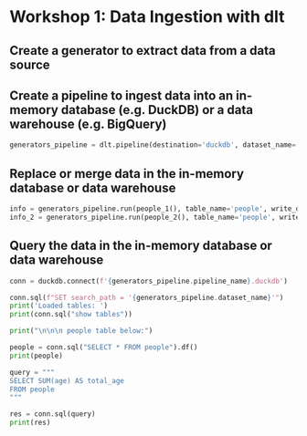 # Workshop 1: Data Ingestion with dlt
## Create a generator to extract data from a data source
## Create a pipeline to ingest data into an in-memory database (e.g. DuckDB) or a data warehouse (e.g. BigQuery)
```python
generators_pipeline = dlt.pipeline(destination='duckdb', dataset_name='generators')
```

## Replace or merge data in the in-memory database or data warehouse
```python
info = generators_pipeline.run(people_1(), table_name='people', write_disposition='replace', primary_key='ID')
info_2 = generators_pipeline.run(people_2(), table_name='people', write_disposition='merge', primary_key='ID')
```

## Query the data in the in-memory database or data warehouse
```python
conn = duckdb.connect(f'{generators_pipeline.pipeline_name}.duckdb')

conn.sql(f"SET search_path = '{generators_pipeline.dataset_name}'")
print('Loaded tables: ')
print(conn.sql("show tables"))

print("\n\n\n people table below:")

people = conn.sql("SELECT * FROM people").df()
print(people)

query = """
SELECT SUM(age) AS total_age
FROM people
"""

res = conn.sql(query)
print(res)
```